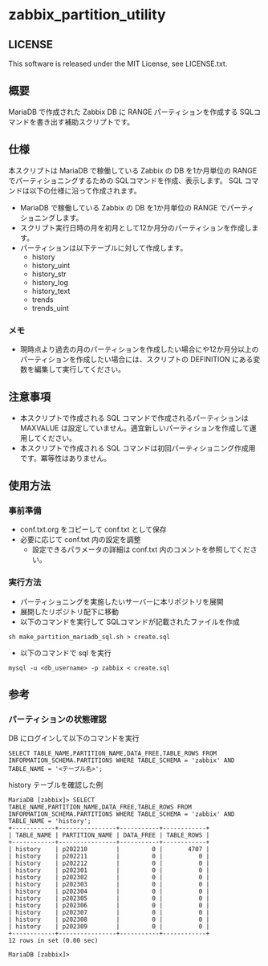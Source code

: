# zabbix_partition_utility

## LICENSE
This software is released under the MIT License, see LICENSE.txt.
## 概要
MariaDB で作成された Zabbix DB に RANGE パーティションを作成する SQLコマンドを書き出す補助スクリプトです。

## 仕様
本スクリプトは MariaDB で稼働している Zabbix の DB を1か月単位の RANGE でパーティショニングするための SQLコマンドを作成、表示します。
SQL コマンドは以下の仕様に沿って作成されます。

- MariaDB で稼働している Zabbix の DB を1か月単位の RANGE でパーティショニングします。
- スクリプト実行日時の月を初月として12か月分のパーティションを作成します。
- パーティションは以下テーブルに対して作成します。
    - history
    - history_uint
    - history_str
    - history_log
    - history_text
    - trends
    - trends_uint
### メモ
- 現時点より過去の月のパーティションを作成したい場合にや12か月分以上のパーティションを作成したい場合には、スクリプトの DEFINITION にある変数を編集して実行してください。

## 注意事項
- 本スクリプトで作成される SQL コマンドで作成されるパーティションは MAXVALUE は設定していません。適宜新しいパーティションを作成して運用してください。
- 本スクリプトで作成される SQL コマンドは初回パーティショニング作成用です。冪等性はありません。

## 使用方法
### 事前準備
- conf.txt.org をコピーして conf.txt として保存
- 必要に応じて conf.txt 内の設定を調整
    - 設定できるパラメータの詳細は conf.txt 内のコメントを参照してください。

### 実行方法
- パーティショニングを実施したいサーバーに本リポジトリを展開
- 展開したリポジトリ配下に移動
- 以下のコマンドを実行して SQLコマンドが記載されたファイルを作成

```
sh make_partition_mariadb_sql.sh > create.sql
```

- 以下のコマンドで sql を実行

```
mysql -u <db_username> -p zabbix < create.sql
```

## 参考
### パーティションの状態確認
DB にログインして以下のコマンドを実行

```
SELECT TABLE_NAME,PARTITION_NAME,DATA_FREE,TABLE_ROWS FROM INFORMATION_SCHEMA.PARTITIONS WHERE TABLE_SCHEMA = 'zabbix' AND TABLE_NAME = '<テーブル名>';
```

history テーブルを確認した例

```
MariaDB [zabbix]> SELECT TABLE_NAME,PARTITION_NAME,DATA_FREE,TABLE_ROWS FROM INFORMATION_SCHEMA.PARTITIONS WHERE TABLE_SCHEMA = 'zabbix' AND TABLE_NAME = 'history';
+------------+----------------+-----------+------------+
| TABLE_NAME | PARTITION_NAME | DATA_FREE | TABLE_ROWS |
+------------+----------------+-----------+------------+
| history    | p202210        |         0 |       4707 |
| history    | p202211        |         0 |          0 |
| history    | p202212        |         0 |          0 |
| history    | p202301        |         0 |          0 |
| history    | p202302        |         0 |          0 |
| history    | p202303        |         0 |          0 |
| history    | p202304        |         0 |          0 |
| history    | p202305        |         0 |          0 |
| history    | p202306        |         0 |          0 |
| history    | p202307        |         0 |          0 |
| history    | p202308        |         0 |          0 |
| history    | p202309        |         0 |          0 |
+------------+----------------+-----------+------------+
12 rows in set (0.00 sec)

MariaDB [zabbix]>
```
